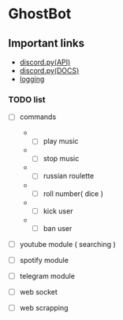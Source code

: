 # GhostBot

## Important links
* [discord.py(API)](https://github.com/Rapptz/discord.py)
* [discord.py(DOCS)](https://discordpy.readthedocs.io/en/latest/index.html)
* [logging](https://docs.python.org/3/library/logging.html#module-logging)

### TODO list
- [ ] commands
     * - [ ] play music
     * - [ ] stop music
     * - [ ] russian roulette
     * - [ ] roll number( dice )
     * - [ ] kick user
     * - [ ] ban user
- [ ] youtube module ( searching )
- [ ] spotify module
- [ ] telegram module
- [ ] web socket 
- [ ] web scrapping

